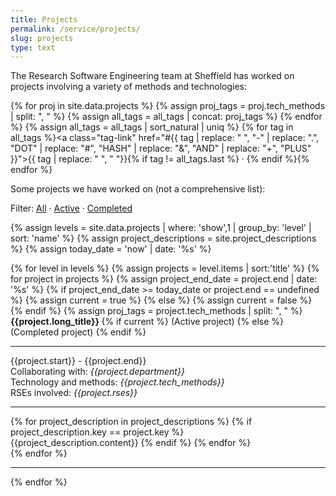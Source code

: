 ```yaml
---
title: Projects
permalink: /service/projects/
slug: projects
type: text
---
```


<style>
    .active {
        padding: 10px;
        border: 1px solid gray;
        margin: 10px;
        }   
    .completed {
        color: #656565;
        background-color: WhiteSmoke;
        padding: 10px;
        border: 1px solid gray;
        margin: 10px;
    }    
</style>

The Research Software Engineering team at Sheffield has worked on projects involving a variety of methods and technologies:

{% for proj in site.data.projects %}
{% assign proj_tags = proj.tech_methods | split: ", " %}
{% assign all_tags = all_tags | concat: proj_tags %}
{% endfor %}
{% assign all_tags = all_tags | sort_natural | uniq %}
{% for tag in all_tags %}<a class="tag-link" href="#{{ tag | replace: " ", "-" | replace: ".", "DOT" | replace: "#", "HASH" | replace: "&", "AND" | replace: "+", "PLUS" }}">{{ tag | replace: " ", "&nbsp;"}}</a>{% if tag != all_tags.last %} &middot; {% endif %}{% endfor %}

Some projects we have worked on (not a comprehensive list):

Filter: <a class="filter-link selected" href="">All</a> &middot; <a class="filter-link" href="#active">Active</a> &middot; <a class="filter-link" href="#completed">Completed</a>

{% assign levels = site.data.projects | where: 'show',1 | group_by: 'level' | sort: 'name' %}
{% assign project_descriptions = site.project_descriptions %}
{% assign today_date = 'now' | date: '%s' %}

<div class="current-project-list">
    {% for level in levels %}
        {% assign projects = level.items | sort:'title' %}
        {% for project in projects %}
        {% assign project_end_date = project.end | date: '%s' %}
        {% if project_end_date >= today_date or project.end == undefined %}
            {% assign current = true %}
        {% else %}
            {% assign current = false %}
        {% endif %}
        {% assign proj_tags = project.tech_methods | split: ", " %}
        <div class="project {% if current %}active{% else %}completed{% endif %}{% for tag in proj_tags %} tag-{{ tag | replace: " ", "-" | replace: ".", "DOT" | replace: "#", "HASH" | replace: "&", "AND" | replace: "+", "PLUS" }}{% endfor %}">
            <b>{{project.long_title}} </b>
            {% if current %}
                (Active project)
            {% else %}
                (Completed project)
            {% endif %}
            <hr/>
            {{project.start}} - {{project.end}}
            <br/>
            Collaborating with: <em>{{project.department}}</em>
            <br/>
            Technology and methods: <em>{{project.tech_methods}}</em>
            <br/>
            RSEs involved: <em>{{project.rses}}</em>
            <hr/>
            {% for project_description in project_descriptions %}
                {% if project_description.key == project.key %}                    
                    <br/>
                    {{project_description.content}}
                {% endif %}
            {% endfor %}            
        </div>
        {% endfor %}
        <hr/>
    {% endfor %}
</div>
<script>
window.addEventListener('load', (event) => {
    if (window.location.hash) {
        var tag = window.location.hash.slice(1);
        // Find the matching tag
        $("a.tag-link[href$='"+tag+"']").trigger("click");
        $("a.filter-link[href$='"+tag+"']").trigger("click");
    }
});
</script>
